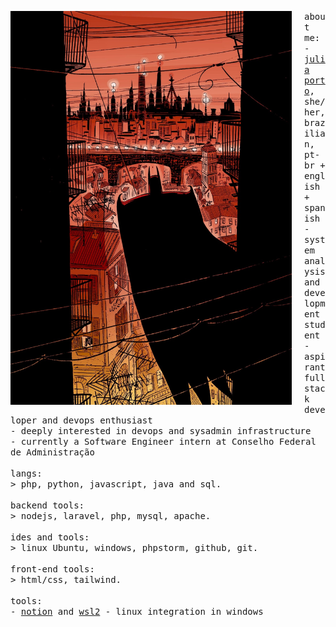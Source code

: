<p float="left">
  <img src="https://github.com/gabrafo/gabrafo/blob/main/bat.jpeg" width="450" height="630" align="left" style="margin-right: 20px;">

  <samp>
    about me:<br>
    - <a href="https://juli32bit.netlify.app/" target="_blank">julia porto</a>, she/her, brazilian, pt-br + english + spanish<br>
    - system analysis and development student<br>
    - aspirant full stack developer and devops enthusiast<br>
    - deeply interested in devops and sysadmin infrastructure<br>
    - currently a Software Engineer intern at Conselho Federal de Administração <br>
    <br>
    langs:<br>
    > php, python, javascript, java and sql.
    <br>
    <br>
    backend tools:<br>
    > nodejs, laravel, php, mysql, apache.
    <br>
    <br>
    ides and tools:<br>
    > linux Ubuntu, windows, phpstorm, github, git.
    <br>
    <br>
    front-end tools:<br>
    > html/css, tailwind.
    <br>
    
  </samp>
  <br>
  <samp>
    tools:<br>
    - <a href="https://obsidian.md/" target="_blank">notion</a> and <a href="https://notion.so/"
    - <a href="https://learn.microsoft.com/en-us/windows/wsl/about" target="_blank">wsl2</a> - linux integration in windows<br>
    <br>
  </samp>
</p>
